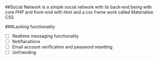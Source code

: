 ##Social Network
is a simple social network with its back-end being with core PHP and front-end with html and a css frame work called Materialize CSS

###Lacking functionality
- [ ] Realtime messaging functionality
- [ ] Notifiacations
- [ ] Email account verification and password resetting
- [ ] Unfriending
